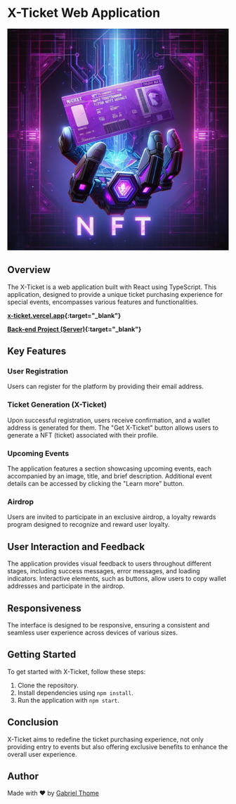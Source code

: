 # X-Ticket Web Application

![X-Ticket](/src/assets/ticket-hand.jpg)

## Overview

The X-Ticket is a web application built with React using TypeScript. This application, designed to provide a unique ticket purchasing experience for special events, encompasses various features and functionalities.

**[x-ticket.vercel.app](https://x-ticket.vercel.app){:target="_blank"}**

 **[Back-end Project (Server)](https://github.com/thomasdev5832/xmint-server){:target="_blank"}**


## Key Features

### User Registration

Users can register for the platform by providing their email address.

### Ticket Generation (X-Ticket)

Upon successful registration, users receive confirmation, and a wallet address is generated for them. The "Get X-Ticket" button allows users to generate a NFT (ticket) associated with their profile.

### Upcoming Events

The application features a section showcasing upcoming events, each accompanied by an image, title, and brief description. Additional event details can be accessed by clicking the "Learn more" button.

### Airdrop

Users are invited to participate in an exclusive airdrop, a loyalty rewards program designed to recognize and reward user loyalty.

## User Interaction and Feedback

The application provides visual feedback to users throughout different stages, including success messages, error messages, and loading indicators. Interactive elements, such as buttons, allow users to copy wallet addresses and participate in the airdrop.

## Responsiveness

The interface is designed to be responsive, ensuring a consistent and seamless user experience across devices of various sizes.

## Getting Started

To get started with X-Ticket, follow these steps:

1. Clone the repository.
2. Install dependencies using `npm install`.
3. Run the application with `npm start`.

## Conclusion

X-Ticket aims to redefine the ticket purchasing experience, not only providing entry to events but also offering exclusive benefits to enhance the overall user experience.

## Author

Made with ❤️ by [Gabriel Thome](https://github.com/thomasdev5832)
